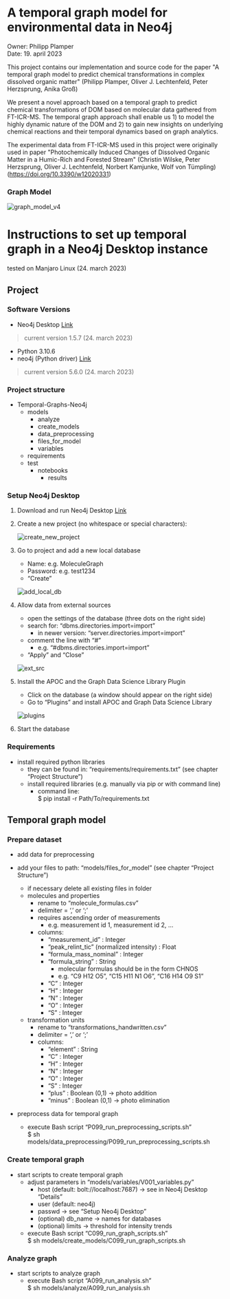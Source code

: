 # A temporal graph model for environmental data in Neo4j

Owner: Philipp Plamper  
Date: 19. april 2023  
  
This project contains our implementation and source code for the paper "A temporal graph model to predict chemical transformations in complex dissolved organic matter" (Philipp Plamper, Oliver J. Lechtenfeld, Peter Herzsprung, Anika Groß)  

We present a novel approach based on a temporal graph to predict chemical transformations of DOM based on molecular data gathered from FT-ICR-MS. The temporal graph approach shall enable us 1) to model the highly dynamic nature of the DOM and 2) to gain new insights on underlying chemical reactions and their temporal dynamics based on graph analytics.
  
The experimental data from FT-ICR-MS used in this project were originally used in paper "Photochemically Induced Changes of Dissolved Organic Matter in a Humic-Rich and Forested Stream" (Christin Wilske, Peter Herzsprung, Oliver J. Lechtenfeld, Norbert Kamjunke, Wolf von Tümpling) (https://doi.org/10.3390/w12020331) 
  
### Graph Model

![graph_model_v4](https://user-images.githubusercontent.com/91727135/223053780-73f2dbd3-be5c-4022-8868-0edfa99d8e7b.png)

# Instructions to set up temporal graph in a Neo4j Desktop instance
tested on Manjaro Linux (24. march 2023)

## Project

### Software Versions

- Neo4j Desktop [Link](https://neo4j.com/download/) 
> current version 1.5.7 (24. march 2023)
- Python 3.10.6
- neo4j (Python driver) [Link](https://neo4j.com/docs/api/python-driver/current/)
> current version 5.6.0 (24. march 2023) 

### Project structure

- Temporal-Graphs-Neo4j  
  - models
    - analyze
    - create_models
    - data_preprocessing
    - files_for_model
    - variables
  - requirements
  - test
    - notebooks
      - results

### Setup Neo4j Desktop

1. Download and run Neo4j Desktop [Link](https://neo4j.com/download/) 
2. Create a new project (no whitespace or special characters):
   
   ![create_new_project](https://user-images.githubusercontent.com/91727135/227484285-ca96d4a9-2288-4d92-acb8-83bdeff48713.png)
   
3. Go to project and add a new local database
    * Name: e.g. MoleculeGraph
    * Password: e.g. test1234  
    * “Create”
    
    ![add_local_db](https://user-images.githubusercontent.com/91727135/227484203-404f2b6c-9543-4043-87ad-dc966b0aab42.png)
    
4. Allow data from external sources
    * open the settings of the database (three dots on the right side)
    * search for: “dbms.directories.import=import”
        * in newer version: “server.directories.import=import”
    * comment the line with “#”
        * e.g. “#dbms.directories.import=import”
    * “Apply” and “Close”
   
    ![ext_src](https://user-images.githubusercontent.com/91727135/227484243-89dc7648-8f63-460a-9a7c-9e524cb7b9f1.png)

5. Install the APOC and the Graph Data Science Library Plugin
    * Click on the database (a window should appear on the right side)
    * Go to “Plugins” and install APOC and Graph Data Science Library
    
    ![plugins](https://user-images.githubusercontent.com/91727135/227484313-12fae12d-2ed9-4983-bf11-7c99554e5771.png)

6. Start the database

### Requirements 
* install required python libraries
    * they can be found in: “requirements/requirements.txt” (see chapter “Project Structure”)
    * install required libraries (e.g. manually via pip or with command line)
        * command line:  
        $ pip install -r Path/To/requirements.txt

## Temporal graph model

### Prepare dataset

* add data for preprocessing
* add your files to path: “models/files_for_model” (see chapter “Project Structure”)
    * if necessary delete all existing files in folder 
    * molecules and properties 
        * rename to “molecule_formulas.csv”
        * delimiter = ‘,’ or ‘;’
        * requires ascending order of measurements
            * e.g. measurement id 1, measurement id 2, …
        * columns: 
            * “measurement_id” : Integer
            * “peak_relint_tic” (normalized intensity) : Float
            * “formula_mass_nominal” : Integer
            * “formula_string” : String
                * molecular formulas should be in the form CHNOS
                * e.g. “C9 H12 O5”, “C15 H11 N1 O6”, “C16 H14 O9 S1”
            * “C” : Integer
            * “H” : Integer
            * “N” : Integer
            * “O” : Integer
            * “S” : Integer
    * transformation units 
        * rename to “transformations_handwritten.csv”
        * delimiter = ‘,’ or ‘;’
        * columns:
            * “element” : String
            * “C” : Integer
            * “H” : Integer
            * “N” : Integer
            * “O” : Integer
            * “S” : Integer
            * “plus” : Boolean (0,1) → photo addition
            * “minus” : Boolean (0,1) → photo elimination
  
* preprocess data for temporal graph
    * execute Bash script “P099_run_preprocessing_scripts.sh”  
    $ sh models/data_preprocessing/P099_run_preprocessing_scripts.sh

### Create temporal graph

* start scripts to create temporal graph
    * adjust parameters in “models/variables/V001_variables.py”
        * host (default: bolt://localhost:7687) -> see in Neo4j Desktop “Details”
        * user (default: neo4j)
        * passwd -> see “Setup Neo4j Desktop”
        * (optional) db_name -> names for databases
        * (optional) limits -> threshold for intensity trends
    * execute Bash script “C099_run_graph_scripts.sh”  
    $ sh models/create_models/C099_run_graph_scripts.sh

### Analyze graph 

* start scripts to analyze graph
    * execute Bash script “A099_run_analysis.sh”  
    $ sh models/analyze/A099_run_analysis.sh

